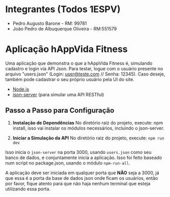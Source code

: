 # Integrantes (Todos 1ESPV)
- Pedro Augusto Barone - RM: 99781
- João Pedro de Albuquerque Oliveira - RM:551579

# Aplicação hAppVida Fitness
Uma aplicação que demonstra o que a hAppVida Fitness é, simulando cadastro e login via API Json.
Para testar, logue com o usuário presente no arquivo "users.json" (Login: user@teste.com // Senha: 12345). Caso deseje, também pode cadastrar o seu próprio usuário pela UI do site.

- [Node.js](https://nodejs.org/en/)
- [json-server](https://www.npmjs.com/package/json-server) (para simular uma API RESTful)

## Passo a Passo para Configuração

1. **Instalação de Dependências**
   No diretório raiz do projeto, execute:
npm install, isso vai instalar os módulos necessários, incluindo o json-server.

2. **Iniciar a Simulação da API**
No diretório raiz do projeto, execute:
`npm run dev`

Isso inicia o `json-server` na porta 3000, usando `users.json` como seu banco de dados, e conjuntamente inicia a aplicação. 
Isso foi feito baseado num script no package.json, usando o módulo `npm-run-all`.


A aplicação deve ser iniciada em qualquer porta que **NÃO** seja a 3000, já que essa é a porta da base de dados json onde ficam os usuários, então por favor, fique atento para que não haja nenhum terminal que esteja utilizando essa porta.


